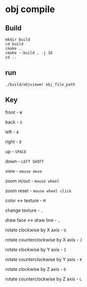 # obj compile

## Build
```
mkdir build
cd build
cmake ..
cmake --build . -j 16
cd ..
```

## run
```
./build/objviewer obj_file_path
```

## Key
front - ```W```

back - ```S```

left - ```A```

right - ```D```

up - ```SPACE```

down - ```LEFT SHIFT```

view - ```mouse move```

zoom in/out - ```mouse wheel```

zoom reset - ```mouse wheel click```

color <-> texture - ```M```

change texture - ```.```

draw face <-> draw line - ```,```

rotate clockwise by X axis - ```U```

rotate counterclockwise by X axis - ```J```

rotate clockwise by Y axis - ```I```

rotate counterclockwise by Y axis - ```K```

rotate clockwise by Z axis - ```O```

rotate counterclockwise by Z axis - ```L```